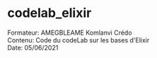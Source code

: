 # codelab_elixir

Formateur: AMEGBLEAME Komlanvi Crédo  
Contenu: Code du codeLab sur les bases d'Elixir  
Date: 05/06/2021